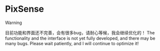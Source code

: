 # PixSense
> [!WARNING]
> 目前功能和界面还不完善，会有很多bug，请耐心等候，我会继续优化的！
> The functionality and the interface is not yet fully developed, and there may be many bugs. Please wait patiently, and I will continue to optimize it!
